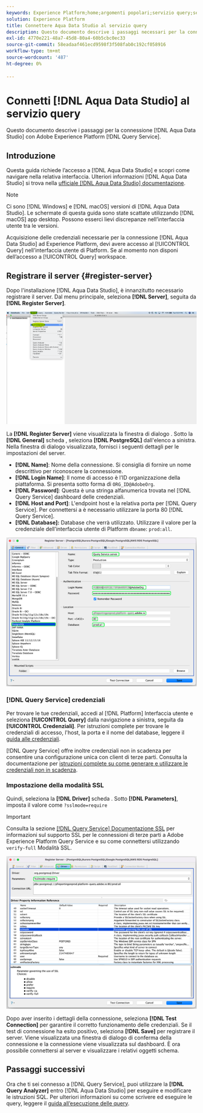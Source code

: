 ```yaml
---
keywords: Experience Platform;home;argomenti popolari;servizio query;servizio query;Aqua Data Studio;studio dati Aqua;connettersi al servizio query;
solution: Experience Platform
title: Connettere Aqua Data Studio al servizio query
description: Questo documento descrive i passaggi necessari per la connessione di Aqua Data Studio con Adobe Experience Platform Query Service.
exl-id: 4770e221-48a7-45d8-80a4-60b5cbc0ec33
source-git-commit: 58eadaaf461ecd9598f3f508fab0c192cf058916
workflow-type: tm+mt
source-wordcount: '487'
ht-degree: 0%

---
```


# Connetti [!DNL Aqua Data Studio] al servizio query

Questo documento descrive i passaggi per la connessione [!DNL Aqua Data Studio] con Adobe Experience Platform [!DNL Query Service].

## Introduzione

Questa guida richiede l’accesso a [!DNL Aqua Data Studio] e scopri come navigare nella relativa interfaccia. Ulteriori informazioni [!DNL Aqua Data Studio] si trova nella [ufficiale [!DNL Aqua Data Studio] documentazione](https://www.aquaclusters.com/app/home/project/public/aquadatastudio/wikibook/Documentation21.1/page/0/Aqua-Data-Studio-21-1).

>[!NOTE]
>
>Ci sono [!DNL Windows] e [!DNL macOS] versioni di [!DNL Aqua Data Studio]. Le schermate di questa guida sono state scattate utilizzando [!DNL macOS] app desktop. Possono esserci lievi discrepanze nell’interfaccia utente tra le versioni.

Acquisizione delle credenziali necessarie per la connessione [!DNL Aqua Data Studio] ad Experience Platform, devi avere accesso al [!UICONTROL Query] nell’interfaccia utente di Platform. Se al momento non disponi dell’accesso a [!UICONTROL Query] workspace.

## Registrare il server {#register-server}

Dopo l&#39;installazione [!DNL Aqua Data Studio], è innanzitutto necessario registrare il server. Dal menu principale, seleziona **[!DNL Server]**, seguita da **[!DNL Register Server]**.

![Menu a discesa Server con Register Server (Registro server) evidenziato.](../images/clients/aqua-data-studio/register-server.png)

La **[!DNL Register Server]** viene visualizzata la finestra di dialogo . Sotto la **[!DNL General]** scheda , seleziona **[!DNL PostgreSQL]** dall&#39;elenco a sinistra. Nella finestra di dialogo visualizzata, fornisci i seguenti dettagli per le impostazioni del server.

- **[!DNL Name]**: Nome della connessione. Si consiglia di fornire un nome descrittivo per riconoscere la connessione.
- **[!DNL Login Name]**: Il nome di accesso è l’ID organizzazione della piattaforma. Si presenta sotto forma di `ORG_ID@AdobeOrg`.
- **[!DNL Password]**: Questa è una stringa alfanumerica trovata nel [!DNL Query Service] dashboard delle credenziali.
- **[!DNL Host and Port]**: L&#39;endpoint host e la relativa porta per [!DNL Query Service]. Per connettersi a è necessario utilizzare la porta 80 [!DNL Query Service].
- **[!DNL Database]:** Database che verrà utilizzato. Utilizzare il valore per la credenziale dell’interfaccia utente di Platform `dbname`: `prod:all`.

![La [!DNL Aqua Data Studio] Scheda Generale con i campi di input richiesti evidenziati.](../images/clients/aqua-data-studio/register-server-general-tab.png)

### [!DNL Query Service] credenziali

Per trovare le tue credenziali, accedi al [!DNL Platform] Interfaccia utente e seleziona **[!UICONTROL Query]** dalla navigazione a sinistra, seguita da **[!UICONTROL Credenziali]**. Per istruzioni complete per trovare le credenziali di accesso, l&#39;host, la porta e il nome del database, leggere il [guida alle credenziali](../ui/credentials.md).

[!DNL Query Service] offre inoltre credenziali non in scadenza per consentire una configurazione unica con client di terze parti. Consulta la documentazione per [istruzioni complete su come generare e utilizzare le credenziali non in scadenza](../ui/credentials.md#non-expiring-credentials).

### Impostazione della modalità SSL

Quindi, seleziona la **[!DNL Driver]** scheda . Sotto **[!DNL Parameters]**, imposta il valore come `?sslmode=require`

>[!IMPORTANT]
>
>Consulta la sezione [[!DNL Query Service] Documentazione SSL](./ssl-modes.md) per informazioni sul supporto SSL per le connessioni di terze parti a Adobe Experience Platform Query Service e su come connettersi utilizzando `verify-full` Modalità SSL.

![La [!DNL Aqua Data Studio] Scheda Driver con il campo Parametri evidenziato.](../images/clients/aqua-data-studio/register-server-driver-tab.png)

Dopo aver inserito i dettagli della connessione, seleziona **[!DNL Test Connection]** per garantire il corretto funzionamento delle credenziali. Se il test di connessione ha esito positivo, seleziona **[!DNL Save]** per registrare il server. Viene visualizzata una finestra di dialogo di conferma della connessione e la connessione viene visualizzata sul dashboard. È ora possibile connettersi al server e visualizzare i relativi oggetti schema.

## Passaggi successivi

Ora che ti sei connesso a [!DNL Query Service], puoi utilizzare la **[!DNL Query Analyzer]** entro [!DNL Aqua Data Studio] per eseguire e modificare le istruzioni SQL. Per ulteriori informazioni su come scrivere ed eseguire le query, leggere il [guida all’esecuzione delle query](../best-practices/writing-queries.md).
